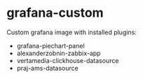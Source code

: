 # grafana-custom

Custom grafana image with installed plugins:
  - grafana-piechart-panel
  - alexanderzobnin-zabbix-app
  - vertamedia-clickhouse-datasource
  - praj-ams-datasource
